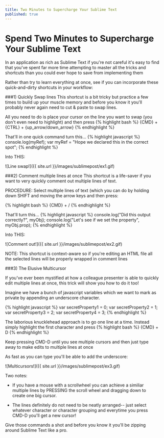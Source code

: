 ```yaml
---
title: Two Minutes to Supercharge Your Sublime Text
published: true
---
```



# Spend Two Minutes to Supercharge Your Sublime Text 

In an application as rich as Sublime Text if you're not careful it's easy to find that you've spent far more time attempting to master all the tricks and shortcuts than you could ever hope to save from implementing them

Rather than try to learn everything at once, see if you can incorporate these quick-and-dirty shortcuts in your workflow:

###1) Quickly Swap lines
This shortcut is a bit tricky but practice a few times to build up your muscle memory and before you know it you'll probably never again need to cut & paste to swap lines.

All you need to do is place your cursor on the line you want to swap (you don't even need to highlight) and then press
{% highlight bash %}
{CMD} + {CTRL}  + {up_arrow/down_arrow}
{% endhighlight %}

That'll in one quick command turn this...
{% highlight javascript %}
console.log(myRef);
var myRef = "Hope we declared this in the correct spot";
{% endhighlight %}


Into THIS:

![Line swap!]({{ site.url }}/images/sublimepost/ex1.gif)

###2) Comment multiple lines at once
This shortcut is a life-saver if you want to very quickly comment out multiple lines of text. 

PROCEDURE: Select multiple lines of text (which you can do by holding down SHIFT and moving the arrow keys and then press:

{% highlight bash %}
{CMD} + /
{% endhighlight %}

That'll turn this...
{% highlight javascript %}
console.log("Did this output correctly?", myObj);
console.log("Let's see if we set the property", myObj.prop);
{% endhighlight %}

Into THIS:


![Comment out!]({{ site.url }}/images/sublimepost/ex2.gif)


NOTE: This shortcut is context-aware so if you're editing an HTML file all the selected lines will be properly wrapped in <!--  --> comment lines


###3) The Elusive Multicursor

If you've ever been mystified at how a colleague presenter is able to quickly edit multiple lines at once, this trick will show you how to do it too!

Imagine we have a bunch of javascript variables which we want to mark as private by appending an underscore character. 

{% highlight javascript %}
var secretProperty1 = 0;
var secretProperty2 = 1;
var secretProperty3 = 2;
var secretProperty4 = 3;
{% endhighlight %}

The laborious knucklehead approach is to go one line at a time. Instead simply highlight the first character and press
{% highlight bash %}
{CMD} + D
{% endhighlight %}

Keep pressing CMD-D until you see multiple cursors and then just type away to make edits to multiple lines at once

As fast as you can type you'll be able to add the underscore:

![Multicursors!]({{ site.url }}/images/sublimepost/ex3.gif)


Two notes: 

* If you have a mouse with a scrollwheel you can achieve a similiar multiple lines by PRESSING the scroll wheel and dragging down to create one big cursor.

* The lines definitely do not need to be neatly arranged-- just select whatever character or character grouping and everytime you press CMD-D you'll get a new cursor!

Give those commands a shot and before you know it you'll be zipping around Sublime Text like a pro.
